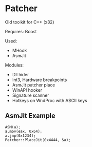 # Patcher
Old toolkit for C++ (x32)

Requires: Boost

Used:
- MHook
- AsmJit

Modules:
- Dll hider
- Int3, Hardware breakpoints
- AsmJit patcher place
- WinAPI hooker
- Signature scanner
- Hotkeys on WndProc with ASCII keys

## AsmJit Example
```
ASM(a);
a.mov(eax, 0x64);
a.jmp(0x1234);
Patcher::PlaceJit(0x4444, &a);
```
